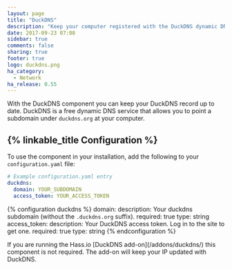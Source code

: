 ```yaml
---
layout: page
title: "DuckDNS"
description: "Keep your computer registered with the DuckDNS dynamic DNS."
date: 2017-09-23 07:08
sidebar: true
comments: false
sharing: true
footer: true
logo: duckdns.png
ha_category:
  - Network
ha_release: 0.55
---
```


With the DuckDNS component you can keep your DuckDNS record up to date. DuckDNS is a free dynamic DNS service that allows you to point a subdomain under `duckdns.org` at your computer.

## {% linkable_title Configuration %}

To use the component in your installation, add the following to your `configuration.yaml` file:

```yaml
# Example configuration.yaml entry
duckdns:
  domain: YOUR_SUBDOMAIN
  access_token: YOUR_ACCESS_TOKEN
```

{% configuration duckdns %}
  domain:
    description: Your duckdns subdomain (without the `.duckdns.org` suffix).
    required: true
    type: string
  access_token:
    description: Your DuckDNS access token. Log in to the site to get one.
    required: true
    type: string
{% endconfiguration %}

<p class='note'>
If you are running the Hass.io [DuckDNS add-on](/addons/duckdns/) this component is not required. The add-on will keep your IP updated with DuckDNS.
</p>
